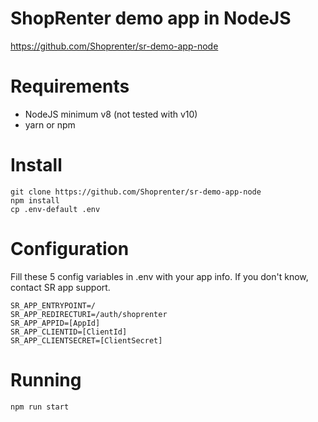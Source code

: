 # ShopRenter demo app in NodeJS

https://github.com/Shoprenter/sr-demo-app-node

# Requirements

* NodeJS minimum v8 (not tested with v10)
* yarn or npm

# Install

```
git clone https://github.com/Shoprenter/sr-demo-app-node
npm install
cp .env-default .env
```

# Configuration

Fill these 5 config variables in .env with your app info. If you don't know, contact SR app support.

```
SR_APP_ENTRYPOINT=/
SR_APP_REDIRECTURI=/auth/shoprenter
SR_APP_APPID=[AppId]
SR_APP_CLIENTID=[ClientId]
SR_APP_CLIENTSECRET=[ClientSecret]
```

# Running

```
npm run start
```

